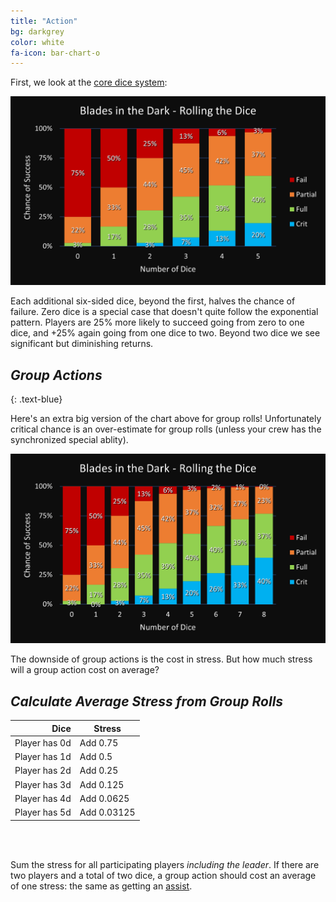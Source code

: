 ```yaml
---
title: "Action"
bg: darkgrey
color: white
fa-icon: bar-chart-o
---
```


First, we look at the [core dice system](https://bladesinthedark.com/core-system):

![Stacked Bar Chart](/img/DiceChances2.png "Core Dice Outcomes")

Each additional six-sided dice, beyond the first, halves the chance of failure. Zero dice is a special case that doesn't quite follow the exponential pattern. Players are 25% more likely to succeed going from zero to one dice, and +25% again going from one dice to two. Beyond two dice we see significant but diminishing returns.

## *Group Actions*
{: .text-blue}

Here's an extra big version of the chart above for group rolls! Unfortunately critical chance is an over-estimate for group rolls (unless your crew has the synchronized special ablity).

![Stacked Bar Chart](/img/DiceChances.png "Core Dice Outcomes Chart Extended")

The downside of group actions is the cost in stress. But how much stress will a group action cost on average?

## *Calculate Average Stress from Group Rolls*

<div align="center" style="width: auto">

<table class='custom-table'>
	<thead>
		<tr>
		<th style="text-align:right">Dice</th>
		<th>Stress</th>
		</tr>
	</thead>
	<tbody>
		<tr>
		<td style="text-align:right">Player has 0d</td>
		<td>Add 0.75</td>
		</tr>
		<tr>
		<td style="text-align:right">Player has 1d</td>
		<td>Add 0.5</td>
		</tr>
		<tr>
		<td style="text-align:right">Player has 2d</td>
		<td>Add 0.25</td>
		</tr>
		<tr>
		<td style="text-align:right">Player has 3d</td>
		<td>Add 0.125</td>
		</tr>
		<tr>
		<td style="text-align:right">Player has 4d</td>
		<td>Add 0.0625</td>
		</tr>
		<tr>
		<td style="text-align:right">Player has 5d</td>
		<td>Add 0.03125</td>
		</tr>
	</tbody>
</table>

</div>

<br/><br/>

Sum the stress for all participating players *including the leader*. If there are two players and a total of two dice, a group action should cost an average of one stress: the same as getting an [assist](https://bladesinthedark.com/teamwork).